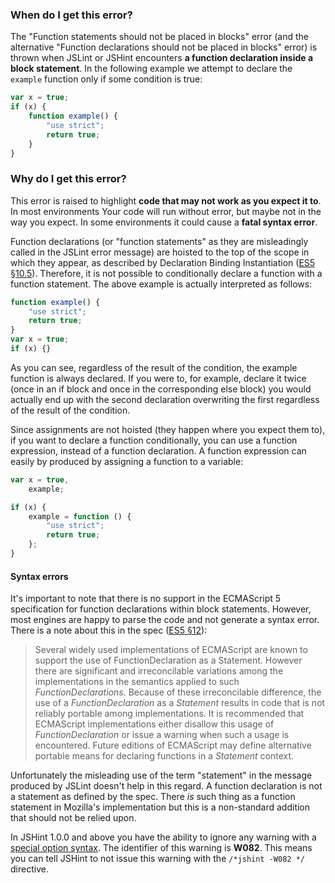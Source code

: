 <!---
{
    "titles": [
        "Function statements should not be placed in blocks",
        "Function declarations should not be placed in blocks",
        "W082"

    ],
    "slugs": [
        "function-statements-should-not-be-placed-in-blocks",
        "function-declarations-should-not-be-placed-in-blocks",
        "w082"
    ],
    "linters": [
        "jslint",
        "jshint"
    ],
    "author": "jallardice"
}
-->

### When do I get this error?

The "Function statements should not be placed in blocks" error (and the
alternative "Function declarations should not be placed in blocks" error) is
thrown when JSLint or JSHint encounters **a function declaration inside a block
statement**. In the following example we attempt to declare the `example`
function only if some condition is true:

<!---
{
    "linter": "jslint"
}
-->
```javascript
var x = true;
if (x) {
    function example() {
        "use strict";
        return true;
    }
}
```

### Why do I get this error?

This error is raised to highlight **code that may not work as you expect it
to**. In most environments Your code will run without error, but maybe not in
the way you expect. In some environments it could cause a **fatal syntax
error**.

Function declarations (or "function statements" as they are misleadingly called
in the JSLint error message) are hoisted to the top of the scope in which they
appear, as described by Declaration Binding Instantiation ([ES5
&sect;10.5][es5-10.5]). Therefore, it is not possible to conditionally declare a
function with a function statement. The above example is actually interpreted as
follows:

<!---
{
    "linter": "jslint"
}
-->
```javascript
function example() {
    "use strict";
    return true;
}
var x = true;
if (x) {}
```

As you can see, regardless of the result of the condition, the example function
is always declared. If you were to, for example, declare it twice (once in an if
block and once in the corresponding else block) you would actually end up with
the second declaration overwriting the first regardless of the result of the
condition.

Since assignments are not hoisted (they happen where you expect them to), if you
want to declare a function conditionally, you can use a function expression,
instead of a function declaration. A function expression can easily by produced
by assigning a function to a variable:

<!---
{
    "linter": "jslint"
}
-->
```javascript
var x = true,
    example;

if (x) {
    example = function () {
        "use strict";
        return true;
    };
}
```

#### Syntax errors

It's important to note that there is no support in the ECMAScript 5
specification for function declarations within block statements. However, most
engines are happy to parse the code and not generate a syntax error. There is a
note about this in the spec ([ES5 &sect;12][es5-12]):

> Several widely used implementations of ECMAScript are known to support the use
> of FunctionDeclaration as a Statement. However there are significant and
> irreconcilable variations among the implementations in the semantics applied
> to such *FunctionDeclarations*. Because of these irreconcilable difference,
> the use of a *FunctionDeclaration* as a *Statement* results in code that is
> not reliably portable among implementations. It is recommended that ECMAScript
> implementations either disallow this usage of *FunctionDeclaration* or issue a
> warning when such a usage is encountered. Future editions of ECMAScript may
> define alternative portable means for declaring functions in a *Statement*
> context.

Unfortunately the misleading use of the term "statement" in the message produced
by JSLint doesn't help in this regard. A function declaration is not a statement
as defined by the spec. There *is* such thing as a function statement in
Mozilla's implementation but this is a non-standard addition that should not be
relied upon.

In JSHint 1.0.0 and above you have the ability to ignore any warning with a
[special option syntax][jshintopts]. The identifier of this warning is **W082**.
This means you can tell JSHint to not issue this warning with the `/*jshint
-W082 */` directive.

[es5-10.5]: http://es5.github.io/#x10.5
[es5-12]: http://es5.github.io/#x12
[jshintopts]: http://jshint.com/docs/#options
